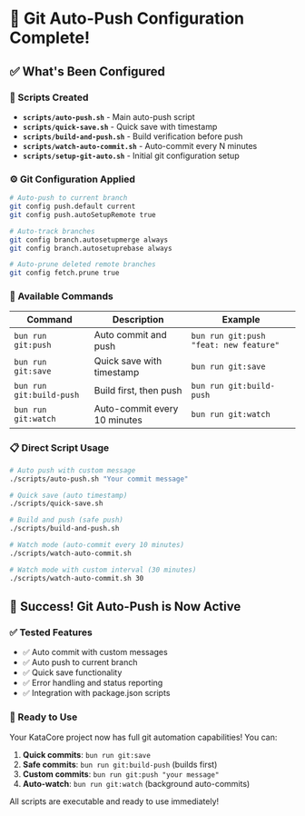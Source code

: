# 🚀 Git Auto-Push Configuration Complete!

## ✅ What's Been Configured

### 📁 Scripts Created
- **`scripts/auto-push.sh`** - Main auto-push script
- **`scripts/quick-save.sh`** - Quick save with timestamp  
- **`scripts/build-and-push.sh`** - Build verification before push
- **`scripts/watch-auto-commit.sh`** - Auto-commit every N minutes
- **`scripts/setup-git-auto.sh`** - Initial git configuration setup

### ⚙️ Git Configuration Applied
```bash
# Auto-push to current branch
git config push.default current
git config push.autoSetupRemote true

# Auto-track branches  
git config branch.autosetupmerge always
git config branch.autosetuprebase always

# Auto-prune deleted remote branches
git config fetch.prune true
```

### 🎯 Available Commands

| Command | Description | Example |
|---------|-------------|---------|
| `bun run git:push` | Auto commit and push | `bun run git:push "feat: new feature"` |
| `bun run git:save` | Quick save with timestamp | `bun run git:save` |
| `bun run git:build-push` | Build first, then push | `bun run git:build-push` |
| `bun run git:watch` | Auto-commit every 10 minutes | `bun run git:watch` |

### 📋 Direct Script Usage
```bash
# Auto push with custom message
./scripts/auto-push.sh "Your commit message"

# Quick save (auto timestamp)
./scripts/quick-save.sh

# Build and push (safe push)
./scripts/build-and-push.sh

# Watch mode (auto-commit every 10 minutes)
./scripts/watch-auto-commit.sh

# Watch mode with custom interval (30 minutes)
./scripts/watch-auto-commit.sh 30
```

## 🎉 Success! Git Auto-Push is Now Active

### ✅ Tested Features
- ✅ Auto commit with custom messages
- ✅ Auto push to current branch
- ✅ Quick save functionality
- ✅ Error handling and status reporting
- ✅ Integration with package.json scripts

### 🚀 Ready to Use
Your KataCore project now has full git automation capabilities! You can:

1. **Quick commits**: `bun run git:save`
2. **Safe commits**: `bun run git:build-push` (builds first)
3. **Custom commits**: `bun run git:push "your message"`
4. **Auto-watch**: `bun run git:watch` (background auto-commits)

All scripts are executable and ready to use immediately!
